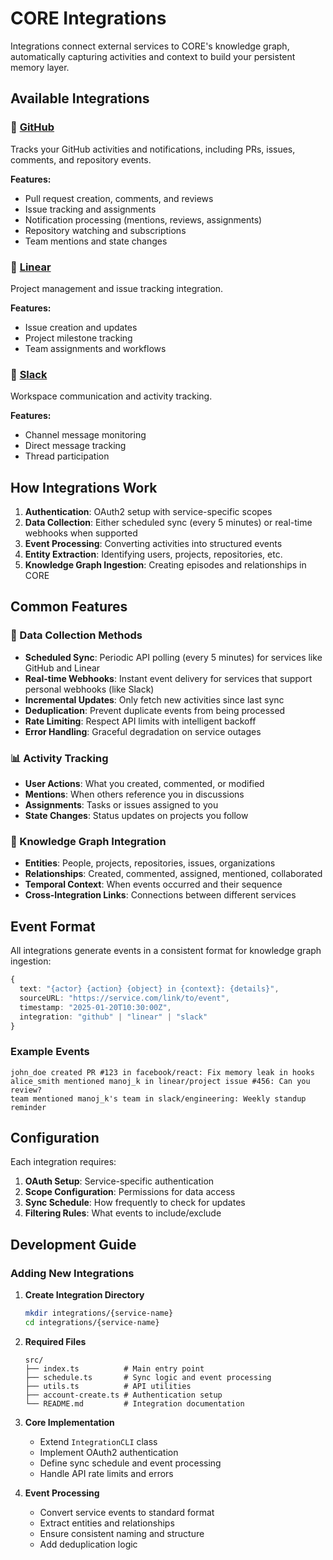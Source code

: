 # CORE Integrations

Integrations connect external services to CORE's knowledge graph, automatically capturing activities and context to build your persistent memory layer.

## Available Integrations

### 🐙 [GitHub](./github/README.md)

Tracks your GitHub activities and notifications, including PRs, issues, comments, and repository events.

**Features:**

- Pull request creation, comments, and reviews
- Issue tracking and assignments
- Notification processing (mentions, reviews, assignments)
- Repository watching and subscriptions
- Team mentions and state changes

### 📐 [Linear](./linear/README.md)

Project management and issue tracking integration.

**Features:**

- Issue creation and updates
- Project milestone tracking
- Team assignments and workflows

### 💬 [Slack](./slack/README.md)

Workspace communication and activity tracking.

**Features:**

- Channel message monitoring
- Direct message tracking
- Thread participation

## How Integrations Work

1. **Authentication**: OAuth2 setup with service-specific scopes
2. **Data Collection**: Either scheduled sync (every 5 minutes) or real-time webhooks when supported
3. **Event Processing**: Converting activities into structured events
4. **Entity Extraction**: Identifying users, projects, repositories, etc.
5. **Knowledge Graph Ingestion**: Creating episodes and relationships in CORE

## Common Features

### 🔄 Data Collection Methods

- **Scheduled Sync**: Periodic API polling (every 5 minutes) for services like GitHub and Linear
- **Real-time Webhooks**: Instant event delivery for services that support personal webhooks (like Slack)
- **Incremental Updates**: Only fetch new activities since last sync
- **Deduplication**: Prevent duplicate events from being processed
- **Rate Limiting**: Respect API limits with intelligent backoff
- **Error Handling**: Graceful degradation on service outages

### 📊 Activity Tracking

- **User Actions**: What you created, commented, or modified
- **Mentions**: When others reference you in discussions
- **Assignments**: Tasks or issues assigned to you
- **State Changes**: Status updates on projects you follow

### 🧠 Knowledge Graph Integration

- **Entities**: People, projects, repositories, issues, organizations
- **Relationships**: Created, commented, assigned, mentioned, collaborated
- **Temporal Context**: When events occurred and their sequence
- **Cross-Integration Links**: Connections between different services

## Event Format

All integrations generate events in a consistent format for knowledge graph ingestion:

```typescript
{
  text: "{actor} {action} {object} in {context}: {details}",
  sourceURL: "https://service.com/link/to/event",
  timestamp: "2025-01-20T10:30:00Z",
  integration: "github" | "linear" | "slack"
}
```

### Example Events

```
john_doe created PR #123 in facebook/react: Fix memory leak in hooks
alice_smith mentioned manoj_k in linear/project issue #456: Can you review?
team mentioned manoj_k's team in slack/engineering: Weekly standup reminder
```

## Configuration

Each integration requires:

1. **OAuth Setup**: Service-specific authentication
2. **Scope Configuration**: Permissions for data access
3. **Sync Schedule**: How frequently to check for updates
4. **Filtering Rules**: What events to include/exclude

## Development Guide

### Adding New Integrations

1. **Create Integration Directory**

   ```bash
   mkdir integrations/{service-name}
   cd integrations/{service-name}
   ```

2. **Required Files**

   ```
   src/
   ├── index.ts          # Main entry point
   ├── schedule.ts       # Sync logic and event processing
   ├── utils.ts          # API utilities
   ├── account-create.ts # Authentication setup
   └── README.md         # Integration documentation
   ```

3. **Core Implementation**

   - Extend `IntegrationCLI` class
   - Implement OAuth2 authentication
   - Define sync schedule and event processing
   - Handle API rate limits and errors

4. **Event Processing**
   - Convert service events to standard format
   - Extract entities and relationships
   - Ensure consistent naming and structure
   - Add deduplication logic
